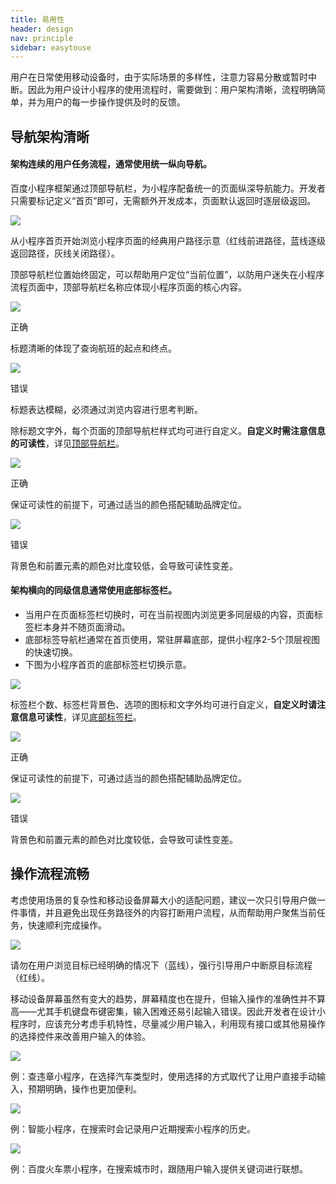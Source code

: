 ```yaml
---
title: 易用性
header: design
nav: principle
sidebar: easytouse
---
```


用户在日常使用移动设备时，由于实际场景的多样性，注意力容易分散或暂时中断。因此为用户设计小程序的使用流程时，需要做到：用户架构清晰，流程明确简单，并为用户的每一步操作提供及时的反馈。
## 导航架构清晰

#### 架构连续的用户任务流程，通常使用统一纵向导航。
百度小程序框架通过顶部导航栏，为小程序配备统一的页面纵深导航能力。开发者只需要标记定义“首页”即可，无需额外开发成本，页面默认返回时逐层级返回。
<div class="m-doc-custom-examples"><div class="m-doc-custom-examples-correct"><img src="../../../img/design/principle/1-1.png"><p class="m-doc-custom-examples-text">从小程序首页开始浏览小程序页面的经典用户路径示意（红线前进路径，蓝线逐级返回路径，灰线关闭路径）。</p>
</div></div>

顶部导航栏位置始终固定，可以帮助用户定位“当前位置”，以防用户迷失在小程序流程页面中，顶部导航栏名称应体现小程序页面的核心内容。

<div class="m-doc-custom-examples">
	<div class="m-doc-custom-examples-correct">
		<img src="../../../img/design/principle/1-2-1.png">
		<p class="m-doc-custom-examples-title">正确</p><p class="m-doc-custom-examples-text">标题清晰的体现了查询航班的起点和终点。</p>
	</div>
	<div class="m-doc-custom-examples-error ">
		<img src="../../../img/design/principle/1-2-2.png">
		<p class="m-doc-custom-examples-title">错误</p><p class="m-doc-custom-examples-text">标题表达模糊，必须通过浏览内容进行思考判断。</p>
	</div>
</div>

除标题文字外，每个页面的顶部导航栏样式均可进行自定义。**自定义时需注意信息的可读性**，详见[顶部导航栏](../../component/topnav/)。
<div class="m-doc-custom-examples">
	<div class="m-doc-custom-examples-correct">
		<img src="../../../img/design/principle/1-3-1.png">
		<p class="m-doc-custom-examples-title">正确</p><p class="m-doc-custom-examples-text">保证可读性的前提下，可通过适当的颜色搭配辅助品牌定位。</p>
	</div>
	<div class="m-doc-custom-examples-error ">
		<img src="../../../img/design/principle/1-3-2.png">
		<p class="m-doc-custom-examples-title">错误</p><p class="m-doc-custom-examples-text">背景色和前置元素的颜色对比度较低，会导致可读性变差。</p>
	</div>
</div>

#### 架构横向的同级信息通常使用底部标签栏。
* 当用户在页面标签栏切换时，可在当前视图内浏览更多同层级的内容，页面标签栏本身并不随页面滑动。
* 底部标签导航栏通常在首页使用，常驻屏幕底部，提供小程序2-5个顶层视图的快速切换。
* 下图为小程序首页的底部标签栏切换示意。

<div class="m-doc-custom-examples"><div class="m-doc-custom-examples-correct"><img src="../../../img/design/principle/1-4.png">
</div></div>

标签栏个数、标签栏背景色、选项的图标和文字外均可进行自定义，**自定义时请注意信息可读性**，详见[底部标签栏](../../component/bottomtab)。
<div class="m-doc-custom-examples">
	<div class="m-doc-custom-examples-correct">
		<img src="../../../img/design/principle/1-5-1.png">
		<p class="m-doc-custom-examples-title">正确</p><p class="m-doc-custom-examples-text">保证可读性的前提下，可通过适当的颜色搭配辅助品牌定位。</p>
	</div>
	<div class="m-doc-custom-examples-error ">
		<img src="../../../img/design/principle/1-5-2.png">
		<p class="m-doc-custom-examples-title">错误</p><p class="m-doc-custom-examples-text">背景色和前置元素的颜色对比度较低，会导致可读性变差。</p>
	</div>
</div>

## 操作流程流畅
考虑使用场景的复杂性和移动设备屏幕大小的适配问题，建议一次只引导用户做一件事情，并且避免出现任务路径外的内容打断用户流程，从而帮助用户聚焦当前任务，快速顺利完成操作。
<div class="m-doc-custom-examples">
	<div class="m-doc-custom-examples-error">
		<img src="../../../img/design/principle/1-6.png">
		<p class="m-doc-custom-examples-text">请勿在用户浏览目标已经明确的情况下（蓝线），强行引导用户中断原目标流程（红线）。</p>
	</div>
</div>

移动设备屏幕虽然有变大的趋势，屏幕精度也在提升，但输入操作的准确性并不算高——尤其手机键盘布键密集，输入困难还易引起输入错误。因此开发者在设计小程序时，应该充分考虑手机特性，尽量减少用户输入，利用现有接口或其他易操作的选择控件来改善用户输入的体验。
<div class="m-doc-custom-examples">
<div class="m-doc-custom-examples-correct"><img src="../../../img/design/principle/1-8.png"><p class="m-doc-custom-examples-text">例：查违章小程序，在选择汽车类型时，使用选择的方式取代了让用户直接手动输入，预期明确，操作也更加便利。</p>
</div></div>

<div class="m-doc-custom-examples">
	<div class="m-doc-custom-examples-correct">
		<img src="../../../img/design/principle/1-9-1.png"><p class="m-doc-custom-examples-text">例：智能小程序，在搜索时会记录用户近期搜索小程序的历史。</p>
	</div>
		<div class="m-doc-custom-examples-correct">
		<img src="../../../img/design/principle/1-9-2.png"><p class="m-doc-custom-examples-text">例：百度火车票小程序，在搜索城市时，跟随用户输入提供关键词进行联想。</p>
	</div>
</div>
</div>

